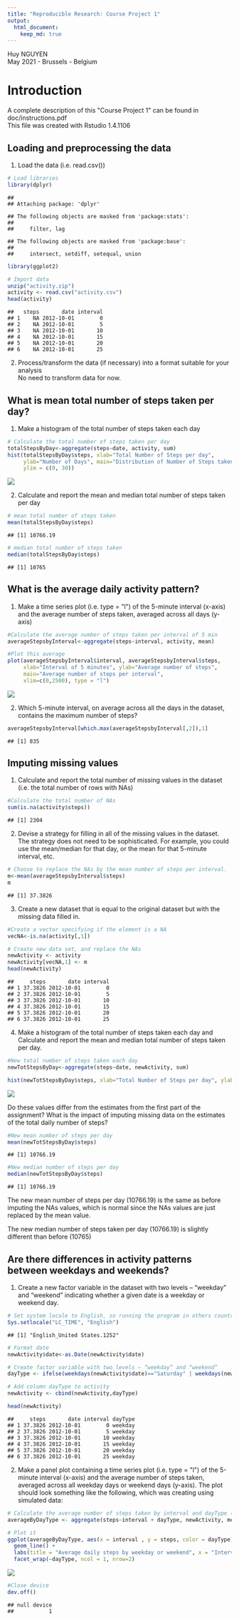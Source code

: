 ```yaml
---
title: "Reproducible Research: Course Project 1"
output: 
  html_document:
    keep_md: true
---
```


Huy NGUYEN  
May 2021 - Brussels - Belgium

# Introduction

  A complete description of this "Course Project 1" can be found in doc/instructions.pdf  
  This file was created with Rstudio 1.4.1106  

## Loading and preprocessing the data
1. Load the data (i.e. read.csv())  


```r
# Load libraries
library(dplyr)
```

```
## 
## Attaching package: 'dplyr'
```

```
## The following objects are masked from 'package:stats':
## 
##     filter, lag
```

```
## The following objects are masked from 'package:base':
## 
##     intersect, setdiff, setequal, union
```

```r
library(ggplot2)

# Import data
unzip("activity.zip")
activity <- read.csv("activity.csv")
head(activity)
```

```
##   steps       date interval
## 1    NA 2012-10-01        0
## 2    NA 2012-10-01        5
## 3    NA 2012-10-01       10
## 4    NA 2012-10-01       15
## 5    NA 2012-10-01       20
## 6    NA 2012-10-01       25
```
  

2. Process/transform the data (if necessary) into a format suitable for your analysis  
No need to transform data for now.


 
## What is mean total number of steps taken per day?
1. Make a histogram of the total number of steps taken each day


```r
# Calculate the total number of steps taken per day
totalStepsByDay<-aggregate(steps~date, activity, sum)
hist(totalStepsByDay$steps, xlab="Total Number of Steps per day", 
     ylab="Number of Days", main="Distribution of Number of Steps taken per day",
     ylim = c(0, 30))
```

![](PA1_template_files/figure-html/unnamed-chunk-2-1.png)<!-- -->
  
  
2. Calculate and report the mean and median total number of steps taken
per day


```r
# mean total number of steps taken
mean(totalStepsByDay$steps)
```

```
## [1] 10766.19
```

```r
# median total number of steps taken
median(totalStepsByDay$steps)
```

```
## [1] 10765
```

## What is the average daily activity pattern?
1. Make a time series plot (i.e. type = "l") of the 5-minute interval (x-axis)
and the average number of steps taken, averaged across all days (y-axis)


```r
#Calculate the average number of steps taken per interval of 5 min
averageStepsbyInterval<-aggregate(steps~interval, activity, mean)

#Plot this average 
plot(averageStepsbyInterval$interval, averageStepsbyInterval$steps,
     xlab="Interval of 5 minutes", ylab="Average number of steps",
     main="Average number of steps per interval",
     xlim=c(0,2500), type = "l")
```

![](PA1_template_files/figure-html/unnamed-chunk-4-1.png)<!-- -->

2. Which 5-minute interval, on average across all the days in the dataset,
contains the maximum number of steps?

```r
averageStepsbyInterval[which.max(averageStepsbyInterval[,2]),1]
```

```
## [1] 835
```


## Imputing missing values
1. Calculate and report the total number of missing values in the dataset
(i.e. the total number of rows with NAs)


```r
#Calculate the total number of NAs
sum(is.na(activity$steps))
```

```
## [1] 2304
```


2. Devise a strategy for filling in all of the missing values in the dataset. The
strategy does not need to be sophisticated. For example, you could use
the mean/median for that day, or the mean for that 5-minute interval, etc.


```r
# Choose to replace the NAs by the mean number of steps per interval.
m<-mean(averageStepsbyInterval$steps)
m
```

```
## [1] 37.3826
```


3. Create a new dataset that is equal to the original dataset but with the
missing data filled in.


```r
#Create a vector specifying if the element is a NA
vecNA<-is.na(activity[,1])

# Create new data set, and replace the NAs 
newActivity <- activity 
newActivity[vecNA,1] <- m
head(newActivity)
```

```
##     steps       date interval
## 1 37.3826 2012-10-01        0
## 2 37.3826 2012-10-01        5
## 3 37.3826 2012-10-01       10
## 4 37.3826 2012-10-01       15
## 5 37.3826 2012-10-01       20
## 6 37.3826 2012-10-01       25
```

4. Make a histogram of the total number of steps taken each day and Calculate
and report the mean and median total number of steps taken per day. 


```r
#New total number of steps taken each day
newTotStepsByDay<-aggregate(steps~date, newActivity, sum)

hist(newTotStepsByDay$steps, xlab="Total Number of Steps per day", ylab="Number of Days", main="Number of Steps taken each day with NAs replaced")
```

![](PA1_template_files/figure-html/unnamed-chunk-9-1.png)<!-- -->

  Do these values differ from the estimates from the first part of the assignment?
What is the impact of imputing missing data on the estimates of the total
daily number of steps?


```r
#New mean number of steps per day  
mean(newTotStepsByDay$steps)
```

```
## [1] 10766.19
```

```r
#New median number of steps per day
median(newTotStepsByDay$steps)
```

```
## [1] 10766.19
```

The new mean number of steps per day (10766.19) is the same as before imputing the NAs values, which is normal since the NAs values are just replaced by the mean value.  

The new median number of steps taken per day (10766.19) is slightly different than before (10765)  
 

## Are there differences in activity patterns between weekdays and weekends?
1. Create a new factor variable in the dataset with two levels – “weekday”
and “weekend” indicating whether a given date is a weekday or weekend
day.


```r
# Set system locale to English, so running the program in others countries get same result
Sys.setlocale("LC_TIME", "English")
```

```
## [1] "English_United States.1252"
```

```r
# Format date
newActivity$date<-as.Date(newActivity$date)

# Create factor variable with two levels – “weekday” and “weekend”
dayType <- ifelse(weekdays(newActivity$date)=="Saturday" | weekdays(newActivity$date)=="Sunday", "weekend", "weekday")

# Add column dayType to activity
newActivity <- cbind(newActivity,dayType)

head(newActivity)
```

```
##     steps       date interval dayType
## 1 37.3826 2012-10-01        0 weekday
## 2 37.3826 2012-10-01        5 weekday
## 3 37.3826 2012-10-01       10 weekday
## 4 37.3826 2012-10-01       15 weekday
## 5 37.3826 2012-10-01       20 weekday
## 6 37.3826 2012-10-01       25 weekday
```


2. Make a panel plot containing a time series plot (i.e. type = "l") of the
5-minute interval (x-axis) and the average number of steps taken, averaged
across all weekday days or weekend days (y-axis). The plot should look
something like the following, which was creating using simulated data:


```r
# Calculate the average number of steps taken by interval and dayType ("weekend" or "weekday")
averageByDayType <- aggregate(steps~interval + dayType, newActivity, mean, na.rm = TRUE)

# Plot it
ggplot(averageByDayType, aes(x = interval , y = steps, color = dayType)) +
  geom_line() +
  labs(title = "Average daily steps by weekday or weekend", x = "Interval", y = "Average number of steps") +
  facet_wrap(~dayType, ncol = 1, nrow=2)
```

![](PA1_template_files/figure-html/unnamed-chunk-12-1.png)<!-- -->

```r
#Close device
dev.off()
```

```
## null device 
##           1
```

